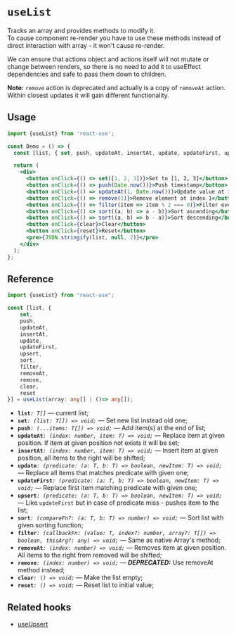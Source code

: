 # `useList`

Tracks an array and provides methods to modify it.  
To cause component re-render you have to use these methods instead of direct interaction with array - it won't cause re-render.

We can ensure that actions object and actions itself will not mutate or change between renders, so there is no need to add it to useEffect dependencies and safe to pass them down to children.  

**Note:** `remove` action is deprecated and actually is a copy of `removeAt` action. Within closest updates it will gain different functionality.

## Usage

```jsx
import {useList} from 'react-use';

const Demo = () => {
  const [list, { set, push, updateAt, insertAt, update, updateFirst, upsert, sort, filter, removeAt, clear, reset }] = useList([1, 2, 3, 4, 5]);

  return (
    <div>
      <button onClick={() => set([1, 2, 3])}>Set to [1, 2, 3]</button>
      <button onClick={() => push(Date.now())}>Push timestamp</button>
      <button onClick={() => updateAt(1, Date.now())}>Update value at index 1</button>
      <button onClick={() => remove(1)}>Remove element at index 1</button>
      <button onClick={() => filter(item => item % 2 === 0)}>Filter even values</button>
      <button onClick={() => sort((a, b) => a - b)}>Sort ascending</button>
      <button onClick={() => sort((a, b) => b - a)}>Sort descending</button>
      <button onClick={clear}>Clear</button>
      <button onClick={reset}>Reset</button>
      <pre>{JSON.stringify(list, null, 2)}</pre>
    </div>
  );
};
```

## Reference
```ts
import {useList} from "react-use";

const [list, { 
    set, 
    push, 
    updateAt, 
    insertAt, 
    update, 
    updateFirst,
    upsert, 
    sort, 
    filter, 
    removeAt, 
    remove, 
    clear, 
    reset 
}] = useList(array: any[] | ()=> any[]);
```

- **`list`**_`: T[]`_ &mdash; current list;
- **`set`**_`: (list: T[]) => void;`_ &mdash; Set new list instead old one;
- **`push`**_`: (...items: T[]) => void;`_ &mdash; Add item(s) at the end of list;
- **`updateAt`**_`: (index: number, item: T) => void;`_ &mdash; Replace item at given position. If item at given position not exists it will be set;
- **`insertAt`**_`: (index: number, item: T) => void;`_ &mdash; Insert item at given position, all items to the right will be shifted;
- **`update`**_`: (predicate: (a: T, b: T) => boolean, newItem: T) => void;`_ &mdash; Replace all items that matches predicate with given one;
- **`updateFirst`**_`: (predicate: (a: T, b: T) => boolean, newItem: T) => void;`_ &mdash; Replace first item matching predicate with given one;
- **`upsert`**_`: (predicate: (a: T, b: T) => boolean, newItem: T) => void;`_ &mdash; Like `updateFirst` but in case of predicate miss - pushes item to the list;
- **`sort`**_`: (compareFn?: (a: T, b: T) => number) => void;`_ &mdash; Sort list with given sorting function;
- **`filter`**_`: (callbackFn: (value: T, index?: number, array?: T[]) => boolean, thisArg?: any) => void;`_ &mdash; Same as native Array's method;
- **`removeAt`**_`: (index: number) => void;`_ &mdash; Removes item at given position. All items to the right from removed will be shifted;
- **`remove`**_`: (index: number) => void;`_ &mdash; _**DEPRECATED:**_ Use removeAt method instead;
- **`clear`**_`: () => void;`_ &mdash; Make the list empty;
- **`reset`**_`: () => void;`_ &mdash; Reset list to initial value;

## Related hooks

- [useUpsert](./useUpsert.md)
